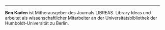 ---
**Ben Kaden** ist Mitherausgeber des Journals LIBREAS. Library Ideas und arbeitet als wissenschaftlicher Mitarbeiter an der Universitätsbibliothek der Humboldt-Universität zu Berlin.